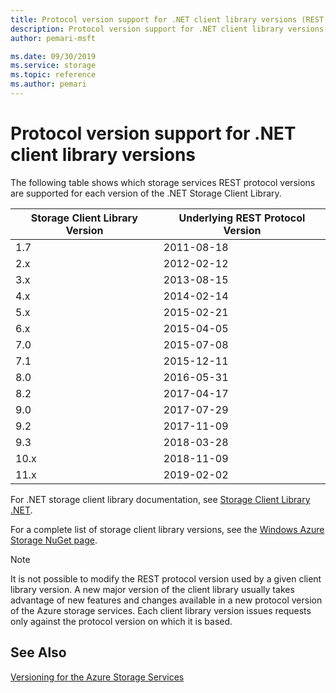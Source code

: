 ```yaml
---
title: Protocol version support for .NET client library versions (REST API) - Azure Storage
description: Protocol version support for .NET client library versions.
author: pemari-msft

ms.date: 09/30/2019
ms.service: storage
ms.topic: reference
ms.author: pemari
---
```


# Protocol version support for .NET client library versions

The following table shows which storage services REST protocol versions are supported for each version of the .NET Storage Client Library.  
  
|Storage Client Library Version|Underlying REST Protocol Version|  
|------------------------------|--------------------------------|  
|1.7 |2011-08-18|  
|2.x |2012-02-12|  
|3.x |2013-08-15|  
|4.x |2014-02-14|  
|5.x |2015-02-21|  
|6.x |2015-04-05|  
|7.0 |2015-07-08|  
|7.1 |2015-12-11|  
|8.0 |2016-05-31|
|8.2 |2017-04-17|
|9.0 |2017-07-29|
|9.2 |2017-11-09|
|9.3 |2018-03-28|
|10.x|2018-11-09|
|11.x|2019-02-02|
  
 For .NET storage client library documentation, see [Storage Client Library .NET](https://msdn.microsoft.com/library/azure/mt347887.aspx).  
  
 For a complete list of storage client library versions, see the [Windows Azure Storage NuGet page](https://www.nuget.org/packages/WindowsAzure.Storage/).  
  
> [!NOTE]
>  It is not possible to modify the REST protocol version used by a given client library version. A new major version of the client library usually takes advantage of new features and changes available in a new protocol version of the Azure storage services. Each client library version issues requests only against the protocol version on which it is based.  
  
## See Also  
 [Versioning for the Azure Storage Services](Versioning-for-the-Azure-Storage-Services.md)
